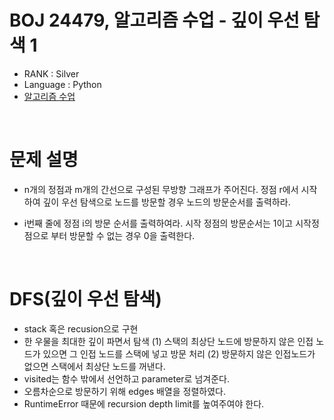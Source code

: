 # BOJ 24479, 알고리즘 수업 - 깊이 우선 탐색 1

- RANK : Silver
- Language : Python
- [알고리즘 수업](https://www.acmicpc.net/problem/24479)

<br/>

# 문제 설명

- n개의 정점과 m개의 간선으로 구성된 무방향 그래프가 주어진다. 정점 r에서 시작하여 깊이 우선 탐색으로 노드를 방문할 경우 노드의 방문순서를 출력하라.

- i번째 줄에 정점 i의 방문 순서를 출력하여라. 시작 정점의 방문순서는 1이고 시작정점으로 부터 방문할 수 없는 경우 0을 출력한다.

<br/>

# DFS(깊이 우선 탐색)

- stack 혹은 recusion으로 구현
- 한 우물을 최대한 깊이 파면서 탐색
  (1) 스택의 최상단 노드에 방문하지 않은 인접 노드가 있으면 그 인접 노드를 스택에 넣고 방문 처리
  (2) 방문하지 않은 인접노드가 없으면 스택에서 최상단 노드를 꺼낸다.
- visited는 함수 밖에서 선언하고 parameter로 넘겨준다.
- 오름차순으로 방문하기 위해 edges 배열을 정렬하였다.
- RuntimeError 때문에 recursion depth limit를 높여주여야 한다.
